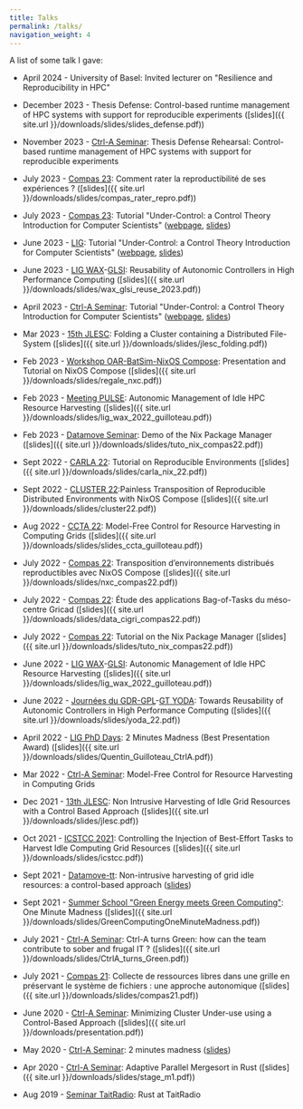 ```yaml
---
title: Talks
permalink: /talks/
navigation_weight: 4
---
```


A list of some talk I gave:

- April 2024 - University of Basel: Invited lecturer on "Resilience and Reproducibility in HPC"

- December 2023 - Thesis Defense: Control-based runtime management of HPC systems with support for reproducible experiments ([slides]({{ site.url }}/downloads/slides/slides_defense.pdf))

- November 2023 - [Ctrl-A Seminar](https://team.inria.fr/ctrl-a/members/eric-rutten/labex/staars-seminars-html/): Thesis Defense Rehearsal: Control-based runtime management of HPC systems with support for reproducible experiments

- July 2023 - [Compas 23](https://2023.compas-conference.fr/programme): Comment rater la reproductibilité de ses expériences ? ([slides]({{ site.url }}/downloads/slides/compas_rater_repro.pdf))

- July 2023 - [Compas 23](https://2023.compas-conference.fr/tutoriaux): Tutorial "Under-Control: a Control Theory Introduction for Computer Scientists" ([webpage](https://control-for-computing.gitlabpages.inria.fr/tutorial/intro.html), [slides](https://gitlab.inria.fr/control-for-computing/tutorial/-/jobs/artifacts/master/raw/slides.pdf?job=slides))

- June 2023 - [LIG](https://www.liglab.fr/fr): Tutorial "Under-Control: a Control Theory Introduction for Computer Scientists" ([webpage](https://control-for-computing.gitlabpages.inria.fr/tutorial/intro.html), [slides](https://gitlab.inria.fr/control-for-computing/tutorial/-/jobs/artifacts/master/raw/slides.pdf?job=slides))

- June 2023 - [LIG WAX](https://www.liglab.fr/fr)-[GLSI](https://www.liglab.fr/fr/recherche/axes-recherche/genie-des-logiciels-et-des-systemes-dinformation): Reusability of Autonomic Controllers in High Performance Computing ([slides]({{ site.url }}/downloads/slides/wax_glsi_reuse_2023.pdf))

- April 2023 - [Ctrl-A Seminar](https://team.inria.fr/ctrl-a/members/eric-rutten/labex/staars-seminars-html/): Tutorial "Under-Control: a Control Theory Introduction for Computer Scientists" ([webpage](https://control-for-computing.gitlabpages.inria.fr/tutorial/intro.html), [slides](https://gitlab.inria.fr/control-for-computing/tutorial/-/jobs/artifacts/master/raw/slides.pdf?job=slides))

- Mar 2023 - [15th JLESC](https://events.hifis.net/event/617/): Folding a Cluster containing a Distributed File-System ([slides]({{ site.url }}/downloads/slides/jlesc_folding.pdf))

- Feb 2023 - [Workshop OAR-BatSim-NixOS Compose](https://regale-project.eu/): Presentation and Tutorial on NixOS Compose ([slides]({{ site.url }}/downloads/slides/regale_nxc.pdf))

- Feb 2023 - [Meeting PULSE](https://www.inria.fr/en/pulse): Autonomic Management of Idle HPC Resource Harvesting ([slides]({{ site.url }}/downloads/slides/lig_wax_2022_guilloteau.pdf))

- Feb 2023 - [Datamove Seminar](https://team.inria.fr/datamove/): Demo of the Nix Package Manager ([slides]({{ site.url }}/downloads/slides/tuto_nix_compas22.pdf))

- Sept 2022 - [CARLA 22](http://carla22.org/index.html): Tutorial on Reproducible Environments ([slides]({{ site.url }}/downloads/slides/carla_nix_22.pdf))

- Sept 2022 - [CLUSTER 22](https://clustercomp.org/2022/):Painless Transposition of Reproducible Distributed Environments with NixOS Compose  ([slides]({{ site.url }}/downloads/slides/cluster22.pdf))

- Aug 2022 - [CCTA 22](https://ccta2022.ieeecss.org/): Model-Free Control for Resource Harvesting in Computing Grids ([slides]({{ site.url }}/downloads/slides/slides_ccta_guilloteau.pdf))

- July 2022 - [Compas 22](https://2022.compas-conference.fr/programme/): Transposition d’environnements distribués reproductibles avec NixOS Compose ([slides]({{ site.url }}/downloads/slides/nxc_compas22.pdf))

- July 2022 - [Compas 22](https://2022.compas-conference.fr/programme/): Étude des applications Bag-of-Tasks du méso-centre Gricad ([slides]({{ site.url }}/downloads/slides/data_cigri_compas22.pdf))

- July 2022 - [Compas 22](https://2022.compas-conference.fr/tutoriaux/): Tutorial on the Nix Package Manager ([slides]({{ site.url }}/downloads/slides/tuto_nix_compas22.pdf))

- June 2022 - [LIG WAX](https://www.liglab.fr/fr)-[GLSI](https://www.liglab.fr/fr/recherche/axes-recherche/genie-des-logiciels-et-des-systemes-dinformation): Autonomic Management of Idle HPC Resource Harvesting ([slides]({{ site.url }}/downloads/slides/lig_wax_2022_guilloteau.pdf))

- June 2022 - [Journées du GDR-GPL](https://gdr-gpl-2022.sciencesconf.org/)-[GT YODA](https://gdrgpl.myxwiki.org/xwiki/bin/view/Main/GTs/YODA/): Towards Reusability of Autonomic Controllers in High Performance Computing ([slides]({{ site.url }}/downloads/slides/yoda_22.pdf))

- April 2022 - [LIG PhD Days](https://www.liglab.fr/en/home): 2 Minutes Madness (Best Presentation Award) ([slides]({{ site.url }}/downloads/slides/Quentin_Guilloteau_CtrlA.pdf))

- Mar 2022 - [Ctrl-A Seminar](https://team.inria.fr/ctrl-a/members/eric-rutten/labex/staars-seminars-html/):  Model-Free Control for Resource Harvesting in Computing Grids

- Dec 2021 - [13th JLESC](https://icl.utk.edu/jlesc13/): Non Intrusive Harvesting of Idle Grid Resources with a Control Based Approach ([slides]({{ site.url }}/downloads/slides/jlesc.pdf))

- Oct 2021 - [ICSTCC 2021](https://icstcc2021.ac.tuiasi.ro/): Controlling the Injection of Best-Effort Tasks to Harvest Idle Computing Grid Resources ([slides]({{ site.url }}/downloads/slides/icstcc.pdf))

- Sept 2021 - [Datamove-tt](https://team.inria.fr/datamove/talks/): Non-intrusive harvesting of grid idle resources: a control-based approach ([slides](https://team.inria.fr/datamove/files/2021/09/210922-slides-quentin-guilloteau.pdf))

- Sept 2021 - [Summer School "Green Energy meets Green Computing"](https://www.simula.no/education/courses/green-computing-meets-green-energy): One Minute Madness ([slides]({{ site.url }}/downloads/slides/GreenComputingOneMinuteMadness.pdf))

- July 2021 - [Ctrl-A Seminar](https://team.inria.fr/ctrl-a/members/eric-rutten/labex/staars-seminars-html/): Ctrl-A turns Green: how can the team contribute to sober and frugal IT ? ([slides]({{ site.url }}/downloads/slides/CtrlA_turns_Green.pdf))

- July 2021 - [Compas 21](https://2021.compas-conference.fr/): Collecte de ressources libres dans une grille en préservant le système de fichiers : une approche autonomique ([slides]({{ site.url }}/downloads/slides/compas21.pdf))

- June 2020 - [Ctrl-A Seminar](https://team.inria.fr/ctrl-a/members/eric-rutten/labex/staars-seminars-html/): Minimizing Cluster Under-use using a Control-Based Approach ([slides]({{ site.url }}/downloads/presentation.pdf))

- May 2020 - [Ctrl-A Seminar](https://team.inria.fr/ctrl-a/members/eric-rutten/labex/staars-seminars-html/): 2 minutes madness ([slides](https://team.inria.fr/ctrl-a/files/2020/05/CTRL_A_One_Minute_Madness.pdf))

- Apr 2020 - [Ctrl-A Seminar](https://team.inria.fr/ctrl-a/members/eric-rutten/labex/staars-seminars-html/): Adaptive Parallel Mergesort in Rust ([slides]({{ site.url }}/downloads/slides/stage_m1.pdf))

- Aug 2019 - [Seminar TaitRadio](https://www.taitradio.com/): Rust at TaitRadio
